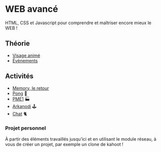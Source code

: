 # WEB avancé

HTML, CSS et Javascript pour comprendre et maîtriser encore mieux le WEB !

## Théorie
- [Visage animé](../supports/web2-visage.md)
- [Évènements](https://jonathanmelly.github.io/msig24/slides/javascript-events/)

## Activités
- [Memory, le retour](https://vscodeedu.com/courses/memory-matrix)
- [Pong](../activites/pong/README.md) 🏓
- [PME1](../activites/pme1/README.md) 🏭
- [Arkanodi](../activites/arkanoid/README.md) 🕹
- [Chat](../activites/chat) 🐈

### Projet personnel
À partir des éléments travaillés jusqu’ici et en utilisant le module réseau,
à vous de créer un projet, par exemple un clone de kahoot !